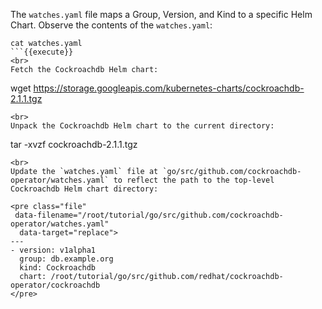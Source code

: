 The `watches.yaml` file maps a Group, Version, and Kind to a specific Helm Chart. Observe the contents of the `watches.yaml`:

```
cat watches.yaml
```{{execute}}
<br>
Fetch the Cockroachdb Helm chart:

```
wget https://storage.googleapis.com/kubernetes-charts/cockroachdb-2.1.1.tgz
```{{execute}}
<br>
Unpack the Cockroachdb Helm chart to the current directory:

```
tar -xvzf cockroachdb-2.1.1.tgz
```{{execute}}
<br>
Update the `watches.yaml` file at `go/src/github.com/cockroachdb-operator/watches.yaml` to reflect the path to the top-level Cockroachdb Helm chart directory:

<pre class="file"
 data-filename="/root/tutorial/go/src/github.com/cockroachdb-operator/watches.yaml"
  data-target="replace">
---
- version: v1alpha1
  group: db.example.org
  kind: Cockroachdb
  chart: /root/tutorial/go/src/github.com/redhat/cockroachdb-operator/cockroachdb
</pre>